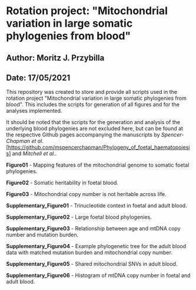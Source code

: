 # Rotation project: "Mitochondrial variation in large somatic phylogenies from blood"

## Author: Moritz J. Przybilla

## Date: 17/05/2021

This repository was created to store and provide all scripts used in the rotation project "Mitochondrial variation in large somatic phylogenies from blood". This includes the scripts for generation of all figures and for the analyses implemented. 

It should be noted that the scripts for the generation and analysis of the underlying blood phylogenies are not excluded here, but can be found at the respective Github pages accompanying the manuscripts by *Spencer-Chapman et al.* [https://github.com/mspencerchapman/Phylogeny_of_foetal_haematopoiesis] and *Mitchell et al.*. 

**Figure01** - Mapping features of the mitochondrial genome to somatic foetal phylogenies.

**Figure02** - Somatic heritability in foetal blood.

**Figure03** - Mitochondrial copy number is not heritable across life. 

**Supplementary_Figure01** - Trinucleotide context in foetal and adult blood.

**Supplementary_Figure02** - Large foetal blood phylogenies. 

**Supplementary_Figure03** - Relationship between age and mtDNA copy number and mutation burden.

**Supplementary_Figure04** - Example phylogenetic tree for the adult blood data with matched mutation burden and mitochondrial copy number.

**Supplementary_Figure05** - Shared mitochondrial SNVs in adult blood.

**Supplementary_Figure06** - Histogram of mtDNA copy number in foetal and adult blood.

